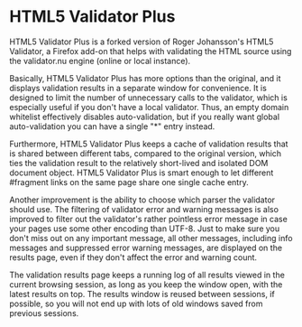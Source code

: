 # HTML5 Validator Plus

HTML5 Validator Plus is a forked version of Roger Johansson's HTML5 Validator, a Firefox add-on that helps with validating the HTML source using the validator.nu engine (online or local instance).

Basically, HTML5 Validator Plus has more options than the original, and it displays validation results in a separate window for convenience. It is designed to limit the number of unnecessary calls to the validator, which is especially useful if you don't have a local validator. Thus, an empty domain whitelist effectively disables auto-validation, but if you really want global auto-validation you can have a single "*" entry instead.

Furthermore, HTML5 Validator Plus keeps a cache of validation results that is shared between different tabs, compared to the original version, which ties the validation result to the relatively short-lived and isolated DOM document object. HTML5 Validator Plus is smart enough to let different #fragment links on the same page share one single cache entry.

Another improvement is the ability to choose which parser the validator should use. The filtering of validator error and warning messages is also improved to filter out the validator's rather pointless error message in case your pages use some other encoding than UTF-8. Just to make sure you don't miss out on any important message, all other messages, including info messages and suppressed error warning messages, are displayed on the results page, even if they don't affect the error and warning count.

The validation results page keeps a running log of all results viewed in the current browsing session, as long as you keep the window open, with the latest results on top. The results window is reused between sessions, if possible, so you will not end up with lots of old windows saved from previous sessions.
